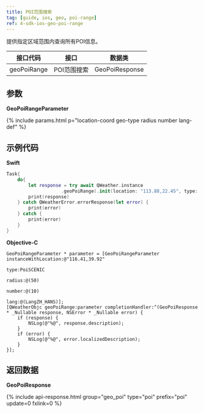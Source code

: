 ```yaml
---
title: POI范围搜索
tag: [guide, ios, geo, poi-range]
ref: 4-sdk-ios-geo-poi-range
---
```


提供指定区域范围内查询所有POI信息。

| 接口代码 | 接口                   | 数据类       |
| ----------- | -------------------------- | ------------ |
| geoPoiRange | POI范围搜索  | GeoPoiResponse |

## 参数

**GeoPoiRangeParameter**

{% include params.html p="location-coord geo-type radius number lang-def" %}

## 示例代码

**Swift**

```swift
Task{
    do{
        let response = try await QWeather.instance
                    .geoPoiRange(.init(location: "113.88,22.45", type: .CSTA, radius: 50))
        print(response)
    } catch QWeatherError.errorResponse(let error) {
        print(error)
    } catch {
        print(error)
    }
}
```

**Objective-C**

```objc
GeoPoiRangeParameter * parameter = [GeoPoiRangeParameter instanceWithLocation:@"116.41,39.92"
                                                                            type:PoiSCENIC
                                                                        radius:@(50)
                                                                        number:@(10)
                                                                            lang:@(LangZH_HANS)];
[QWeatherObjc geoPoiRange:parameter completionHandler:^(GeoPoiResponse * _Nullable response, NSError * _Nullable error) {
    if (response) {
        NSLog(@"%@", response.description);
    }
    if (error) {
        NSLog(@"%@", error.localizedDescription);
    }
}];
```

## 返回数据

**GeoPoiResponse**

{% include api-response.html group="geo_poi" type="poi" prefix="poi" update=0 fxlink=0 %}
